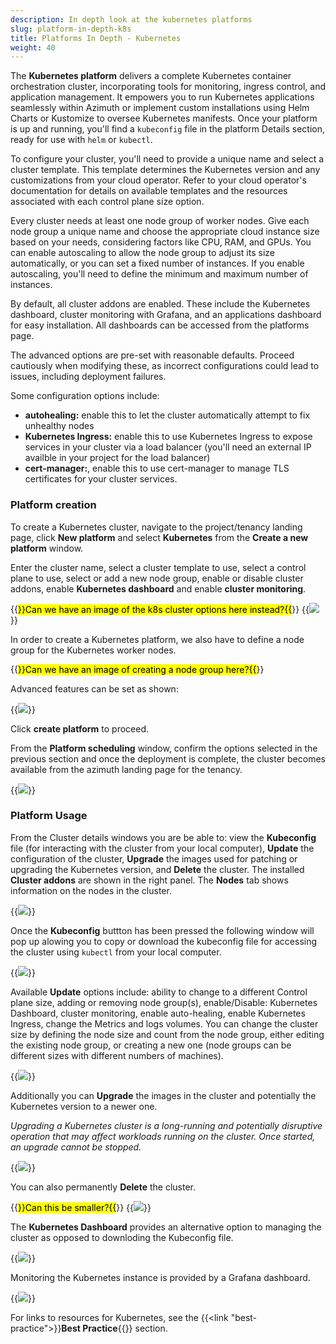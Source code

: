 ```yaml
---
description: In depth look at the kubernetes platforms
slug: platform-in-depth-k8s
title: Platforms In Depth - Kubernetes
weight: 40
---
```

The **Kubernetes platform** delivers a complete Kubernetes container orchestration cluster, incorporating tools for monitoring, ingress control, and application management. It empowers you to run Kubernetes applications seamlessly within Azimuth or implement custom installations using Helm Charts or Kustomize to oversee Kubernetes manifests. Once your platform is up and running, you'll find a `kubeconfig` file in the platform Details section, ready for use with `helm` or `kubectl`.

To configure your cluster, you'll need to provide a unique name and select a cluster template. This template determines the Kubernetes version and any customizations from your cloud operator.  Refer to your cloud operator's documentation for details on available templates and the resources associated with each control plane size option.

Every cluster needs at least one node group of worker nodes.  Give each node group a unique name and choose the appropriate cloud instance size based on your needs, considering factors like CPU, RAM, and GPUs. You can enable autoscaling to allow the node group to adjust its size automatically, or you can set a fixed number of instances. If you enable autoscaling, you'll need to define the minimum and maximum number of instances.

By default, all cluster addons are enabled. These include the Kubernetes dashboard, cluster monitoring with Grafana, and an applications dashboard for easy installation. All dashboards can be accessed from the platforms page.

The advanced options are pre-set with reasonable defaults.  Proceed cautiously when modifying these, as incorrect configurations could lead to issues, including deployment failures.

Some configuration options include:

- **autohealing:** enable this to let the cluster automatically attempt to fix unhealthy nodes
- **Kubernetes Ingress:** enable this to use Kubernetes Ingress to expose services in your cluster via a load balancer (you'll need an external IP availble in your project for the load balancer)
- **cert-manager:**, enable this to use cert-manager to manage TLS certificates for your cluster services.

### Platform creation

To create a Kubernetes cluster, navigate to the project/tenancy landing page, click **New platform** and select **Kubernetes** from the **Create a new platform** window.

Enter the cluster name, select a cluster template to use, select a control plane to use, select or add a new node group, enable or disable cluster addons, enable **Kubernetes dashboard** and enable **cluster monitoring**.

{{<mark>}}Can we have an image of the k8s cluster options here instead?{{</mark>}}
{{<image src="img/docs/azimuth-images/azimuth-kubernetes-cluster-details.jpg" caption="kubernetes" wrapper="col-9 mx-auto text-center">}}

In order to create a Kubernetes platform, we also have to define a node group for the Kubernetes worker nodes.

{{<mark>}}Can we have an image of creating a node group here?{{</mark>}}

Advanced features can be set as shown:

{{<image src="img/docs/azimuth-images/azimuth-k8s-advanced-options.jpg" caption="kubernetes advanced options" wrapper="col-9 mx-auto text-center">}}

Click **create platform** to proceed.

From the **Platform scheduling** window, confirm the options selected in the previous section and once the deployment is complete, the cluster becomes available from the azimuth landing page for the tenancy.

{{<image src="img/docs/azimuth-images/azimuth-k8es-cluster-scheduling.jpg" caption="kubernetes scheduling" wrapper="col-6 mx-auto text-center">}}

### Platform Usage

From the Cluster details windows you are be able to: view the **Kubeconfig** file (for interacting with the cluster from your local computer), **Update** the configuration of the cluster, **Upgrade** the images used for patching or upgrading the Kubernetes version, and **Delete** the cluster. The installed **Cluster addons** are shown in the right panel. The **Nodes** tab shows information on the nodes in the cluster.

{{<image src="img/docs/azimuth-images/azimuth-cluster-deployment-details.jpg" caption="Kubernetes deployment details" wrapper="col-9 mx-auto text-center">}}

Once the **Kubeconfig** buttton has been pressed the following window will pop up alowing you to copy or download the kubeconfig file for accessing the cluster using `kubectl` from your local computer.

{{<image src="img/docs/azimuth-images/azimuth-k82-config.jpg" caption="kubernetes config" wrapper="col-9 mx-auto text-center">}}

Available **Update** options include: ability to change to a different Control plane size, adding or removing node group(s), enable/Disable: Kubernetes Dashboard, cluster monitoring, enable auto-healing, enable Kubernetes Ingress, change the Metrics and logs volumes. You can change the cluster size by defining the node size and count from the node group, either editing the existing node group, or creating a new one (node groups can be different sizes with different numbers of machines).

{{<image src="img/docs/azimuth-images/azimuth-k8s-update.jpg" caption="kubernetes update" wrapper="col-9 mx-auto text-center">}}

Additionally you can **Upgrade** the images in the cluster and potentially the Kubernetes version to a newer one.

*Upgrading a Kubernetes cluster is a long-running and potentially disruptive operation that may affect workloads running on the cluster. Once started, an upgrade cannot be stopped.*

{{<image src="img/docs/azimuth-images/azimuth-k8s-upgrade.jpg" caption="kubernetes upgrade" wrapper="col-6 mx-auto text-center">}}

You can also permanently **Delete** the cluster.

{{<mark>}}Can this be smaller?{{</mark>}}
{{<image src="img/docs/azimuth-images/azimuth-k8s-delete.jpg" caption="Delete a cluster" wrapper="col-6 mx-auto text-center">}}

The **Kubernetes Dashboard** provides an alternative option to managing the cluster as opposed to downloding the Kubeconfig file. 

{{<image src="img/docs/azimuth-images/azimuth-k8s-dashboard.jpg" caption="kubernetes dashboard" wrapper="col-12 mx-auto text-center">}}

Monitoring the Kubernetes instance is provided by a Grafana dashboard.

{{<image src="img/docs/azimuth-images/azimuth-k8s-monitoring.jpg" caption="kubernetes monitoring" wrapper="col-12 mx-auto text-center">}}

For links to resources for Kubernetes, see the {{<link "best-practice">}}**Best Practice**{{</link>}} section.
